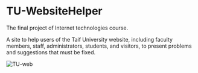 # TU-WebsiteHelper
The final project of Internet technologies course.

A site to help users of the Taif University website, including faculty members, staff, administrators, students, and visitors, to present problems and suggestions that must be fixed.

![TU-web](https://user-images.githubusercontent.com/114117209/207097912-bdc00895-3307-4951-b7f3-d5b0d4d9fb11.png)
